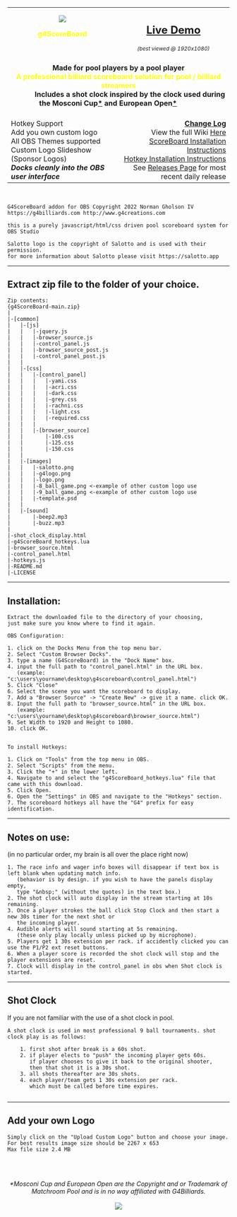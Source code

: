 <div align="center"><table width="100%" border="0"><tr><td><div align="center"><img src="https://g4billiards.com/coinflip/images/9ball_clipart_stylized_100.png"><p style="color:yellow; font-weight:bolder"><b>g4ScoreBoard</b></div></td><td>
<div align="center"><h2><a href="https://g4billiards.com/g4scoreboard_demo/" target="_blank">Live Demo</a></h2><span style="font-size: 12px"><i>(best viewed @ 1920x1080)</i></span></div></td></tr><tr><td colspan="2"><div align="center"><br><b>Made for pool players by a pool player<span style="color: yellow"><br>A professional billiard scoreboard solution for pool / billiard streamers</span><br>&nbsp;&nbsp;&nbsp;&nbsp;&nbsp;&nbsp;&nbsp;&nbsp;&nbsp;&nbsp;&nbsp;&nbsp;Includes a shot clock inspired by the clock used during the Mosconi Cup<a href="#matchroom-pool">*</a> and European Open<a href="#matchroom-pool">*</a></b>&nbsp;&nbsp;&nbsp;&nbsp;&nbsp;&nbsp;&nbsp;&nbsp;&nbsp;&nbsp;&nbsp;<br><br></div></td></tr><tr><td><div align="left">Hotkey Support<br>Add  you own custom logo<br>				All OBS Themes supported<br>Custom Logo Slideshow (Sponsor Logos)<br><b><i>Docks cleanly into the OBS user interface</i></b></div></td><td><div align="right"><a href="https://github.com/ngholson/g4ScoreBoard/wiki/Change-Log" target="_blank"><b>Change Log</b></a><br>View the full Wiki <a href="https://github.com/ngholson/g4ScoreBoard/wiki">Here</a>
<br><a href="https://github.com/ngholson/g4ScoreBoard/wiki/Installation-(Scoreboard)" target="_blank">ScoreBoard Installation Instructions</a><br><a href="https://github.com/ngholson/g4ScoreBoard/wiki/Installation-(Scoreboard)" target="_blank">Hotkey Installation Instructions</a><br>See <a href="https://github.com/ngholson/g4ScoreBoard/releases" target="_blank">Releases Page</a> for most recent daily release</div></td></tr></table></div><br>


```
G4ScoreBoard addon for OBS Copyright 2022 Norman Gholson IV
https://g4billiards.com http://www.g4creations.com

this is a purely javascript/html/css driven pool scoreboard system for OBS Studio

Salotto logo is the copyright of Salotto and is used with their permission.
for more information about Salotto please visit https://salotto.app
```
-------------------------------------------------------------

## Extract zip file to the folder of your choice.<br>

```
Zip contents:
{g4ScoreBoard-main.zip}
|
|-[common]
|   |-[js]
|   |   |-jquery.js
|   |   |-browser_source.js
|   |   |-control_panel.js
|   |   |-browser_source_post.js
|   |   |-control_panel_post.js
|   |
|   |-[css]
|   |	|-[control_panel]
|   |	|   |-yami.css
|   | 	|   |-acri.css
|   |	|   |-dark.css
|   |	|   |-grey.css
|   |	|   |-rachni.css
|   |	|   |-light.css
|   |   |   |-required.css
|   |	|
|   |	|-[browser_source]
|   |       |-100.css
|   |	    |-125.css
|   |	    |-150.css
|   |
|   |-[images]
|   |   |-salotto.png
|   |   |-g4logo.png
|   |   |-logo.png
|   |   |-8_ball_game.png <-example of other custom logo use
|   |   |-9_ball_game.png <-example of other custom logo use
|   |   |-template.psd
|   |
|   |-[sound]
|       |-beep2.mp3
|       |-buzz.mp3
|
|-shot_clock_display.html   
|-g4ScoreBoard_hotkeys.lua
|-browser_source.html   
|-control_panel.html
|-hotkeys.js
|-README.md
|-LICENSE

```
--------------------------------------------------------------

## Installation:
```
Extract the downloaded file to the directory of your choosing, 
just make sure you know where to find it again. 

OBS Configuration:
	
1. click on the Docks Menu from the top menu bar.
2. Select "Custom Browser Docks".
3. type a name (G4ScoreBoard) in the "Dock Name" box.
4. input the full path to "control_panel.html" in the URL box. 
   (example: "c:\users\yourname\desktop\g4scoreboard\control_panel.html")
5. Click "Close"
6. Select the scene you want the scoreboard to display.
7. Add a "Browser Source" -> "Create New" -> give it a name. click OK.
8. Input the full path to "browser_source.html" in the URL box.
   (example: "c:\users\yourname\desktop\g4scoreboard\browser_source.html")
9. Set Width to 1920 and Height to 1080. 
10. click OK.

	
To install Hotkeys:
	
1. Click on "Tools" from the top menu in OBS.
2. Select "Scripts" from the menu.
3. Click the "+" in the lower left.
4. Navigate to and select the "g4ScoreBoard_hotkeys.lua" file that came with this download.
5. Click Open.  
6. Open the "Settings" in OBS and navigate to the "Hotkeys" section.
7. The scoreboard hotkeys all have the "G4" prefix for easy identification.
```
--------------------------------------------------------------

## Notes on use:  
(in no particular order, my brain is all over the place right now)
```
1. The race info and wager info boxes will disappear if text box is left blank when updating match info.
   (behavior is by design. if you wish to have the panels display empty,
   type "&nbsp;" (without the quotes) in the text box.)
2. The shot clock will auto display in the stream starting at 10s remaining.
3. Once a player strokes the ball click Stop Clock and then start a new 30s timer for the next shot or
   the incoming player.
4. Audible alerts will sound starting at 5s remaining. 
   (these only play locally unless picked up by microphone).
5. Players get 1 30s extension per rack. if accidently clicked you can use the P1/P2 ext reset buttons. 
6. When a player score is recorded the shot clock will stop and the player extensions are reset. 
7. Clock will display in the control_panel in obs when Shot clock is started. 
```	
---------------------------------------------------------------


## Shot Clock
If you are not familiar with the use of a shot clock in pool.
```
A shot clock is used in most professional 9 ball tournaments. shot clock play is as follows:

	1. first shot after break is a 60s shot. 
	2. if player elects to "push" the incoming player gets 60s. 
	   if player chooses to give it back to the original shooter, 
	   then that shot it is a 30s shot. 
	3. all shots thereafter are 30s shots.
	4. each player/team gets 1 30s extension per rack. 
	   which must be called before time expires.
									
```	   

---------------------------------------------------------------

## Add your own Logo
```
Simply click on the "Upload Custom Logo" button and choose your image.
For best results image size should be 2267 x 653
Max file size 2.4 MB 

```
<br><br>
<a id="user-content-matchroom-pool" class="anchor" aria-hidden="true" href="#matchroom-pool"></a><div align="center"><i>*Mosconi Cup and European Open are the Copyright and or Trademark of Matchroom Pool and is in no way affiliated with G4Billiards.</i><br><br><img src="https://g4billiards.com/coinflip/images/9ball_clipart_stylized_100.png"></div><br><br>
